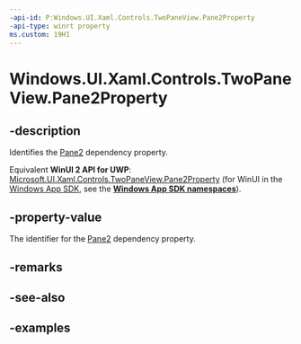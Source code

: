 ```yaml
---
-api-id: P:Windows.UI.Xaml.Controls.TwoPaneView.Pane2Property
-api-type: winrt property
ms.custom: 19H1
---
```


<!-- Property syntax.
public DependencyProperty Pane2Property { get; }
-->

# Windows.UI.Xaml.Controls.TwoPaneView.Pane2Property

## -description

Identifies the [Pane2](twopaneview_pane2.md) dependency property.

Equivalent **WinUI 2 API for UWP**: [Microsoft.UI.Xaml.Controls.TwoPaneView.Pane2Property](/windows/winui/api/microsoft.ui.xaml.controls.twopaneview.pane2property) (for WinUI in the [Windows App SDK](/windows/apps/windows-app-sdk/), see the **[Windows App SDK namespaces](/windows/windows-app-sdk/api/winrt/)**).

## -property-value

The identifier for the [Pane2](twopaneview_pane2.md) dependency property.

## -remarks

## -see-also

## -examples

